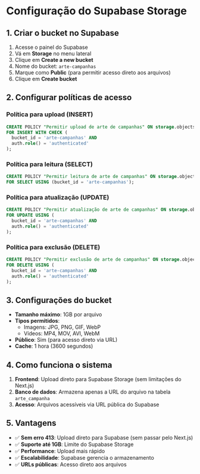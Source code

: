 # Configuração do Supabase Storage

## 1. Criar o bucket no Supabase

1. Acesse o painel do Supabase
2. Vá em **Storage** no menu lateral
3. Clique em **Create a new bucket**
4. Nome do bucket: `arte-campanhas`
5. Marque como **Public** (para permitir acesso direto aos arquivos)
6. Clique em **Create bucket**

## 2. Configurar políticas de acesso

### Política para upload (INSERT)
```sql
CREATE POLICY "Permitir upload de arte de campanhas" ON storage.objects
FOR INSERT WITH CHECK (
  bucket_id = 'arte-campanhas' AND
  auth.role() = 'authenticated'
);
```

### Política para leitura (SELECT)
```sql
CREATE POLICY "Permitir leitura de arte de campanhas" ON storage.objects
FOR SELECT USING (bucket_id = 'arte-campanhas');
```

### Política para atualização (UPDATE)
```sql
CREATE POLICY "Permitir atualização de arte de campanhas" ON storage.objects
FOR UPDATE USING (
  bucket_id = 'arte-campanhas' AND
  auth.role() = 'authenticated'
);
```

### Política para exclusão (DELETE)
```sql
CREATE POLICY "Permitir exclusão de arte de campanhas" ON storage.objects
FOR DELETE USING (
  bucket_id = 'arte-campanhas' AND
  auth.role() = 'authenticated'
);
```

## 3. Configurações do bucket

- **Tamanho máximo**: 1GB por arquivo
- **Tipos permitidos**: 
  - Imagens: JPG, PNG, GIF, WebP
  - Vídeos: MP4, MOV, AVI, WebM
- **Público**: Sim (para acesso direto via URL)
- **Cache**: 1 hora (3600 segundos)

## 4. Como funciona o sistema

1. **Frontend**: Upload direto para Supabase Storage (sem limitações do Next.js)
2. **Banco de dados**: Armazena apenas a URL do arquivo na tabela `arte_campanha`
3. **Acesso**: Arquivos acessíveis via URL pública do Supabase

## 5. Vantagens

- ✅ **Sem erro 413**: Upload direto para Supabase (sem passar pelo Next.js)
- ✅ **Suporte até 1GB**: Limite do Supabase Storage
- ✅ **Performance**: Upload mais rápido
- ✅ **Escalabilidade**: Supabase gerencia o armazenamento
- ✅ **URLs públicas**: Acesso direto aos arquivos

